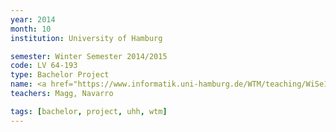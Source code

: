 ```yaml
---
year: 2014
month: 10
institution: University of Hamburg

semester: Winter Semester 2014/2015
code: LV 64-193
type: Bachelor Project
name: <a href="https://www.informatik.uni-hamburg.de/WTM/teaching/WiSe14_NNRobots_Pj.shtml" title="Details">Neuronale Netze f&uuml;r Roboter</a>
teachers: Magg, Navarro

tags: [bachelor, project, uhh, wtm]
---
```

